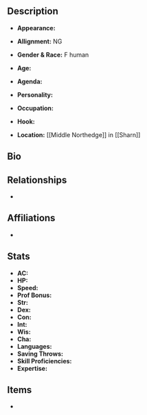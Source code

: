 ## Description
- **Appearance:** 

- **Allignment:** NG

- **Gender & Race:** F human

- **Age:** 

- **Agenda:** 

- **Personality:** 

- **Occupation:** 

- **Hook:** 

- **Location:** [[Middle Northedge]] in [[Sharn]]

## Bio


## Relationships
- 

## Affiliations
- 

## Stats
- **AC:** 
- **HP:** 
- **Speed:** 
- **Prof Bonus:** 
- **Str:** 
- **Dex:** 
- **Con:** 
- **Int:** 
- **Wis:** 
- **Cha:** 
- **Languages:** 
- **Saving Throws:** 
- **Skill Proficiencies:** 
- **Expertise:** 


## Items
- 
